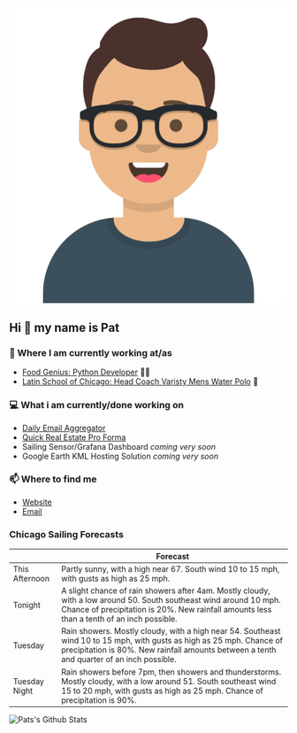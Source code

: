 [![Social banner for p-j-falconer](https://raw.githubusercontent.com/P-J-FALCONER/P-J-FALCONER/master/assets/avataaars.svg)](https://patfalconer.com/)
## Hi :wave: my name is Pat

### 💼 Where I am currently working at/as
- [Food Genius: Python Developer](https://getfoodgenius.com/) 🍔🐍
- [Latin School of Chicago: Head Coach Varisty Mens Water Polo](https://www.latinschool.org/) 🤽


### 💻 What i am currently/done working on
 - [Daily Email Aggregator](https://github.com/P-J-FALCONER/dott_daily_mail)
 - [Quick Real Estate Pro Forma](https://github.com/P-J-FALCONER/henry)
 - Sailing Sensor/Grafana Dashboard *coming very soon*
 - Google Earth KML Hosting Solution *coming very soon*

### 📫 Where to find me
 - [Website](https://patfalconer.com/)
 - [Email](mailto:patrick.j.falconer@gmail.com)


### Chicago Sailing Forecasts
|   | Forecast  |
|---|---|
| This Afternoon | Partly sunny, with a high near 67. South wind 10 to 15 mph, with gusts as high as 25 mph. |
| Tonight | A slight chance of rain showers after 4am. Mostly cloudy, with a low around 50. South southeast wind around 10 mph. Chance of precipitation is 20%. New rainfall amounts less than a tenth of an inch possible. |
| Tuesday | Rain showers. Mostly cloudy, with a high near 54. Southeast wind 10 to 15 mph, with gusts as high as 25 mph. Chance of precipitation is 80%. New rainfall amounts between a tenth and quarter of an inch possible. |
| Tuesday Night | Rain showers before 7pm, then showers and thunderstorms. Mostly cloudy, with a low around 51. South southeast wind 15 to 20 mph, with gusts as high as 25 mph. Chance of precipitation is 90%. |

![Pats's Github Stats](https://github-readme-stats.vercel.app/api?username=p-j-falconer&show_icons=true&theme=radical)
